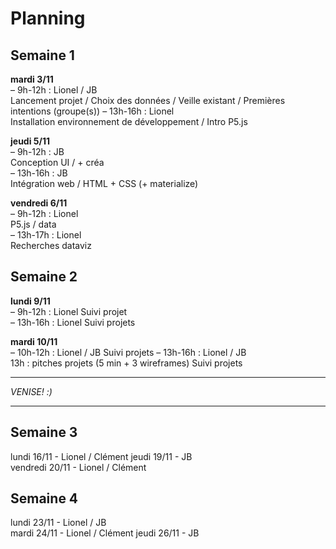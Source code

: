 # Planning

## Semaine 1
**mardi 3/11**  
– 9h-12h : Lionel / JB  
Lancement projet / Choix des données / Veille existant / Premières intentions (groupe(s))
– 13h-16h : Lionel  
Installation environnement de développement / Intro P5.js

**jeudi 5/11**  
– 9h-12h : JB  
Conception UI / + créa  
– 13h-16h : JB  
Intégration web / HTML + CSS (+ materialize)

**vendredi 6/11**  
– 9h-12h : Lionel  
P5.js / data  
– 13h-17h : Lionel  
Recherches dataviz

## Semaine 2 
**lundi 9/11**  
– 9h-12h : Lionel
Suivi projet  
– 13h-16h : Lionel
Suivi projets  

**mardi 10/11**  
– 10h-12h : Lionel / JB
Suivi projets
– 13h-16h : Lionel / JB  
13h : pitches projets (5 min + 3 wireframes)
Suivi projets  

********
*VENISE! :)*
********

## Semaine 3
lundi 16/11 - Lionel / Clément 
jeudi 19/11 - JB  
vendredi 20/11 - Lionel / Clément 

## Semaine 4
lundi 23/11 - Lionel / JB  
mardi 24/11 - Lionel  / Clément
jeudi 26/11 - JB
